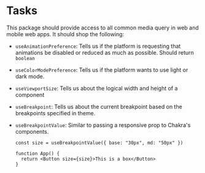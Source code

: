 # Tasks

This package should provide access to all common media query in web and mobile
web apps. It should shop the following:

- `useAnimationPreference`: Tells us if the platform is requesting that
  animations be disabled or reduced as much as possible. Should return `boolean`

- `useColorModePreference`: Tells us if the platform wants to use light or dark
  mode.

- `useViewportSize`: Tells us about the logical width and height of a component

- `useBreakpoint`: Tells us about the current breakpoint based on the
  breakpoints specified in theme.

- `useBreakpointValue`: Similar to passing a responsive prop to Chakra's
  components.

  ```tsx
  const size = useBreakpointValue({ base: "30px", md: "50px" })

  function App() {
    return <Button size={size}>This is a box</Button>
  }
  ```
